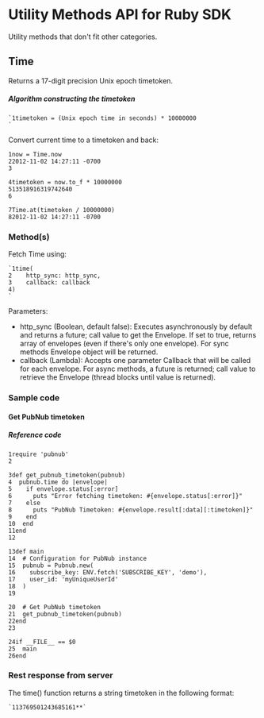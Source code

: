 # Utility Methods API for Ruby SDK

Utility methods that don't fit other categories.

## Time

Returns a 17-digit precision Unix epoch timetoken.

##### Algorithm constructing the timetoken

```
`1timetoken = (Unix epoch time in seconds) * 10000000  
`
```

Convert current time to a timetoken and back:

```
1now = Time.now  
22012-11-02 14:27:11 -0700  
3
  
4timetoken = now.to_f * 10000000  
513518916319742640  
6
  
7Time.at(timetoken / 10000000)  
82012-11-02 14:27:11 -0700  

```

### Method(s)

Fetch Time using:

```
`1time(  
2    http_sync: http_sync,  
3    callback: callback  
4)  
`
```

Parameters:
- http_sync (Boolean, default false): Executes asynchronously by default and returns a future; call value to get the Envelope. If set to true, returns array of envelopes (even if there's only one envelope). For sync methods Envelope object will be returned.
- callback (Lambda): Accepts one parameter Callback that will be called for each envelope. For async methods, a future is returned; call value to retrieve the Envelope (thread blocks until value is returned).

### Sample code

#### Get PubNub timetoken

##### Reference code

```
1require 'pubnub'  
2
  
3def get_pubnub_timetoken(pubnub)  
4  pubnub.time do |envelope|  
5    if envelope.status[:error]  
6      puts "Error fetching timetoken: #{envelope.status[:error]}"  
7    else  
8      puts "PubNub Timetoken: #{envelope.result[:data][:timetoken]}"  
9    end  
10  end  
11end  
12
  
13def main  
14  # Configuration for PubNub instance  
15  pubnub = Pubnub.new(  
16    subscribe_key: ENV.fetch('SUBSCRIBE_KEY', 'demo'),  
17    user_id: 'myUniqueUserId'  
18  )  
19
  
20  # Get PubNub timetoken  
21  get_pubnub_timetoken(pubnub)  
22end  
23
  
24if __FILE__ == $0  
25  main  
26end  

```

### Rest response from server

The time() function returns a string timetoken in the following format:

```
`113769501243685161**`
```